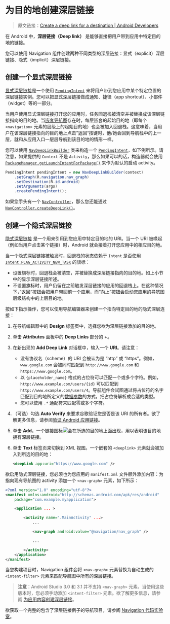 # 为目的地创建深层链接
> 原文链接：[Create a deep link for a destination  |  Android Developers](https://developer.android.google.cn/topic/libraries/architecture/navigation/navigation-deep-link)

在 Android 中，**深层链接（Deep link）** 是能够直接把用户带到应用中特定目的地的链接。

您可以使用 Navigation 组件创建两种不同类型的深层链接：显式（explicit）深层链接、隐式（implicit）深层链接。

## 创建一个显式深层链接

[显式深层链接](https://developer.android.google.cn/training/app-links/deep-linking?hl=zh-cn)是一个使用 [`PendingIntent`](https://developer.android.google.cn/reference/android/app/PendingIntent?hl=zh-cn) 来将用户带到您应用中某个特定位置的深层链接实例。您可以把显式深层链接做成通知、捷径（app shortcut）、小部件（widget）等的一部分。

当用户使用显式深层链接打开您的应用时，任务回退栈被清空并被替换成该深层链接指向的目的地。当[嵌套导航图](https://github.com/Android-Jetpack-Chinese-Translation/android-jetpack-chinese-translation/blob/master/DOCS/B_Guides/3_Core_topics/3_2_Architecture_Components/3_2_6_Navigation/3_2_6_4_Nested_graphs.md)存在时，每层嵌套的起始目的地（即每个 `<navigation>` 元素的层级上的起始目的地）也会被加入回退栈。这意味着，当用户在该深层链接指向的目的地上点击”返回“按键时，他/她会回到导航栈中的上一层，就和从应用入口一层层导航到该目的地的情形一样。

您可以使用 [`NavDeepLinkBuilder`](https://developer.android.google.cn/reference/androidx/navigation/NavDeepLinkBuilder?hl=zh-cn) 类来构造一个 [`PendingIntent`](https://developer.android.google.cn/reference/android/app/PendingIntent?hl=zh-cn)，如下例所示。请注意，如果提供的 `Context` 不是 `Activity`，那么如果可以的话，构造器就会使用 [`PackageManager.getLaunchIntentForPackage()`](https://developer.android.google.cn/reference/android/content/pm/PackageManager?hl=zh-cn#getLaunchIntentForPackage(java.lang.String)) 来作为默认的启动 activity。

```java
PendingIntent pendingIntent = new NavDeepLinkBuilder(context)
    .setGraph(R.navigation.nav_graph)
    .setDestination(R.id.android)
    .setArguments(args)
    .createPendingIntent();
```

如果您手头有一个 [`NavController`](https://developer.android.google.cn/reference/androidx/navigation/NavController?hl=zh-cn)，那么您还能通过 [`NavController.createDeepLink()`](https://developer.android.google.cn/reference/androidx/navigation/NavController?hl=zh-cn#createDeepLink())。

## 创建一个隐式深层链接

[隐式深层链接](https://developer.android.google.cn/training/app-links/deep-linking?hl=zh-cn) 是一个用来引用到您应用中特定目的地的 URI。当一个 URI 被唤起（例如当用户点击某个链接）时，Android 就会接着打开您应用中的相应目的地。

当一个隐式深层链接被触发时，回退栈的状态依赖于 `Intent` 是否使用 [`Intent.FLAG_ACTIVITY_NEW_TASK`](https://developer.android.google.cn/reference/android/content/Intent?hl=zh-cn#FLAG_ACTIVITY_NEW_TASK) 的旗标：

* 设置旗标时，回退栈会被清空，并被替换成深层链接指向的目的地。如上小节中的显示深层链接所述。
* 不设置旗标时，用户仍留在之前触发深层链接的应用的回退栈上。在这种情况下，”返回“按钮会把用户带回前一个应用，而“向上”按钮会启动您应用的导航图层级结构中的上层目的地。

按如下指示操作，您可以使用导航编辑器来创建一个指向特定目的地的隐式深层连接：

1. 在导航编辑器中的 **Design** 标签页中，选择您欲为深层链接添加的目的地。
2. 单击 **Attributes** 面板中的 **Deep Links** 部分的 **+**。
3. 在新出现的 **Add Deep Link** 对话框中，输入一个 **URI**。请注意：
	* 没有协议名（scheme）的 URI 会被认为是 “http” 或 “https”。例如，`www.google.com` 会被同时匹配到 `http://www.google.com` 和 `https://www.google.com`。
	* 以 `{placeholder_name}` 格式的占位符可以匹配一个或多个字符。例如，`http://www.example.com/users/{id}` 可以匹配到 `http://www.example.com/users/4`。导航组件会试图通过将占位符的名字匹配到目的地所定义的[数据参数](https://github.com/Android-Jetpack-Chinese-Translation/android-jetpack-chinese-translation/blob/master/DOCS/B_Guides/3_Core_topics/3_2_Architecture_Components/3_2_6_Navigation/3_2_6_5_Pass_data_between_destinations.md)的方式，把占位符解析成合适的类型。
	* 您可以使用 `.*` 通配符来匹配零或多个字符。
5. （可选）勾选 **Auto Verify** 来要求谷歌验证您是否是该 URI 的所有者。欲了解更多信息，请参阅[验证 Android 应用链接](https://developer.android.google.cn/training/app-links/verify-site-associations.html?hl=zh-cn)。
6. 单击 **Add**，一个链接图标![](https://developer.android.google.cn/studio/images/buttons/navigation-deeplink.png?hl=zh-cn)会在所选的目的地上面出现，用以表明该目的地拥有深层链接。
7. 单击 **Text** 标签页来切换到 XML 视图。一个嵌套的 `<deeplink>` 元素就会被加入到所选的目的地：

	```xml
	<deepLink app:uri="https://www.google.com" />
	```

欲启用隐式深层链接，您必须也为您应用的 `manifest.xml` 文件额外添加内容：为指向现有导航图的 activity 添加一个 `<nav-graph>` 元素，如下所示：

```xml
<?xml version="1.0" encoding="utf-8"?>
<manifest xmlns:android="http://schemas.android.com/apk/res/android"
    package="com.example.myapplication">

    <application ... >

        <activity name=".MainActivity" ...>
            ...

            <nav-graph android:value="@navigation/nav_graph" />

            ...

        </activity>
    </application>
</manifest>
```

当您构建项目时，Navigation 组件会将 `<nav-graph>` 元素替换为自动生成的 `<intent-filter>` 元素来匹配导航图中所有的深层链接。

> **注意**：Android Studio 3.0 和 3.1 并不支持 `<nav-graph>` 元素。当使用这些版本时，您必须手动添加 `<intent-filter>` 元素。欲了解更多信息，请参阅 [为应用内容创建深层链接](https://developer.android.google.cn/training/app-links/deep-linking.html?hl=zh-cn)。


欲获取一个完整的包含了深层链接例子的导航项目，请参阅 [Navigation 代码实验室](https://codelabs.developers.google.com/codelabs/android-navigation/?hl=zh-cn#0)。








